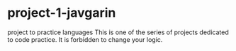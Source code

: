# project-1-javgarin
project to practice languages
This is one of the series of projects dedicated to code practice. It is forbidden to change your logic.
